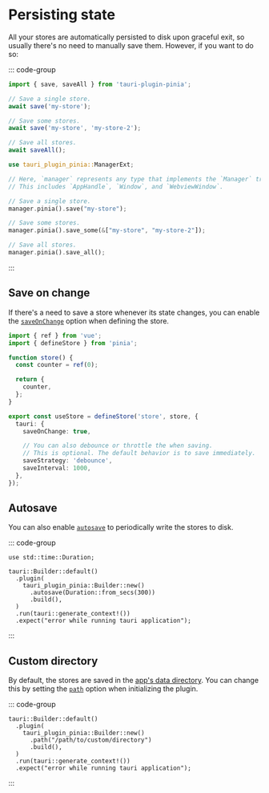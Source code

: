# Persisting state

All your stores are automatically persisted to disk upon graceful exit, so usually there's no need to manually save them. However, if you want to do so:

::: code-group

```ts [JavaScript]
import { save, saveAll } from 'tauri-plugin-pinia';

// Save a single store.
await save('my-store');

// Save some stores.
await save('my-store', 'my-store-2');

// Save all stores.
await saveAll();
```

```rust [Rust]
use tauri_plugin_pinia::ManagerExt;

// Here, `manager` represents any type that implements the `Manager` trait provided by Tauri.
// This includes `AppHandle`, `Window`, and `WebviewWindow`.

// Save a single store.
manager.pinia().save("my-store");

// Save some stores.
manager.pinia().save_some(&["my-store", "my-store-2"]);

// Save all stores.
manager.pinia().save_all();
```

:::

## Save on change

If there's a need to save a store whenever its state changes, you can enable the [`saveOnChange`](https://docs.rs/tauri-plugin-pinia/latest) option when defining the store.

```ts [JavaScript]
import { ref } from 'vue';
import { defineStore } from 'pinia';

function store() {
  const counter = ref(0);

  return {
    counter,
  };
}

export const useStore = defineStore('store', store, {
  tauri: {
    saveOnChange: true,

    // You can also debounce or throttle the when saving.
    // This is optional. The default behavior is to save immediately.
    saveStrategy: 'debounce',
    saveInterval: 1000,
  },
});
```

## Autosave

You can also enable [`autosave`](https://docs.rs/tauri-plugin-pinia/latest/tauri_plugin_pinia/struct.Builder.html#method.autosave) to periodically write the stores to disk.

::: code-group

```rust{6} [src-tauri/src/main.rs]
use std::time::Duration;

tauri::Builder::default()
  .plugin(
    tauri_plugin_pinia::Builder::new()
      .autosave(Duration::from_secs(300))
      .build(),
  )
  .run(tauri::generate_context!())
  .expect("error while running tauri application");

```

:::

## Custom directory

By default, the stores are saved in the [app's data directory](https://docs.rs/tauri/latest/tauri/path/struct.PathResolver.html#method.app_data_dir). You can change this by setting the [`path`](https://docs.rs/tauri-plugin-pinia/latest/tauri_plugin_pinia/struct.Builder.html#method.path) option when initializing the plugin.

::: code-group

```rust{4} [src-tauri/src/main.rs]
tauri::Builder::default()
  .plugin(
    tauri_plugin_pinia::Builder::new()
      .path("/path/to/custom/directory")
      .build(),
  )
  .run(tauri::generate_context!())
  .expect("error while running tauri application");

```

:::
